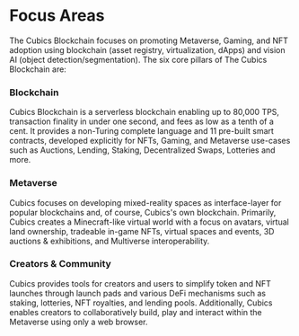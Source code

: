 # Focus Areas

The Cubics Blockchain focuses on promoting Metaverse, Gaming, and NFT adoption using blockchain (asset registry, virtualization, dApps) and vision AI (object detection/segmentation). The six core pillars of The Cubics Blockchain are:

### Blockchain
Cubics Blockchain is a serverless blockchain enabling up to 80,000 TPS, transaction finality in under one second, and fees as low as a tenth of a cent. It provides a non-Turing complete language and 11 pre-built smart contracts, developed explicitly for NFTs, Gaming, and Metaverse use-cases such as Auctions, Lending, Staking, Decentralized Swaps, Lotteries and more.

### Metaverse
Cubics focuses on developing mixed-reality spaces as interface-layer for popular blockchains and, of course, Cubics's own blockchain. Primarily, Cubics creates a Minecraft-like virtual world with a focus on avatars, virtual land ownership, tradeable in-game NFTs, virtual spaces and events, 3D auctions & exhibitions, and Multiverse interoperability.

### Creators & Community
Cubics provides tools for creators and users to simplify token and NFT launches through launch pads and various DeFi mechanisms such as staking, lotteries, NFT royalties, and lending pools. Additionally, Cubics enables creators to collaboratively build, play and interact within the Metaverse using only a web browser.

<div style="page-break-after: always; visibility: hidden">\pagebreak</div>